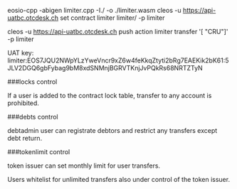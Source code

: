 eosio-cpp -abigen limiter.cpp  -I./ -o ./limiter.wasm
cleos -u https://api-uatbc.otcdesk.ch set contract limiter limiter/ -p limiter

cleos -u https://api-uatbc.otcdesk.ch  push action limiter transfer '[ "CRU"]' -p limiter

UAT key:
limiter:EOS7JQU2NWpYLzYweVncr9xZ6w4feKkqZtyti2bRg7EAEKik2bK61:5JLV2DGQ6gbFybag9bM8xdSNMnjBGRVTKnjJvPQkRs68NRTZTyN

###locks control

If a user is added to the contract lock table, transfer to any account is prohibited.

###debts control

debtadmin user can registrate debtors and restrict any transfers except debt return.

###tokenlimit control

token issuer can set monthly limit for user transfers.

Users whitelist for unlimited transfers also under control of the token issuer.
